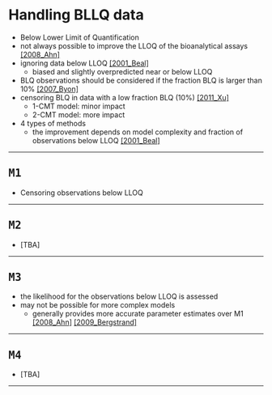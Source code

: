 # Handling BLLQ data
* Below Lower Limit of Quantification
* not always possible to improve the LLOQ of the bioanalytical assays [[2008_Ahn]](https://doi.org/10.1007/s10928-008-9094-4)
* ignoring data below LLOQ [[2001_Beal]](https://doi.org/10.1023/a:1012299115260)
    * biased and slightly overpredicted near or below LLOQ  
* BLQ observations should be considered if the fraction BLQ is larger than 10% [[2007_Byon]](https://doi.org/10.1007/s10928-007-9078-9)
* censoring BLQ in data with a low fraction BLQ (10%) [[2011_Xu]](https://doi.org/10.1007/s10928-011-9201-9)
    * 1-CMT model: minor impact
    * 2-CMT model: more impact
* 4 types of methods
    * the improvement depends on model complexity and fraction of observations below LLOQ [[2001_Beal]](https://doi.org/10.1023/a:1012299115260)

---

## <kbd>**M1**</kbd>
* Censoring observations below LLOQ

---

## <kbd>**M2**</kbd>
* [TBA]

---

## <kbd>**M3**</kbd>
* the likelihood for the observations below LLOQ is assessed
* may not be possible for more complex models
    * generally provides more accurate parameter estimates over M1 [[2008_Ahn]](https://doi.org/10.1007/s10928-008-9094-4) [[2009_Bergstrand]](https://doi.org/10.1208/s12248-009-9112-5)

---

## <kbd>**M4**</kbd>
* [TBA]

---

